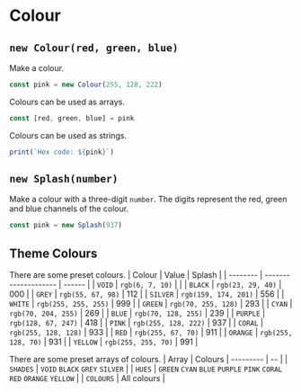 # Colour

## `new Colour(red, green, blue)`
Make a colour.
```javascript
const pink = new Colour(255, 128, 222)
```

Colours can be used as arrays.
```javascript
const [red, green, blue] = pink
```

Colours can be used as strings.
```javascript
print(`Hex code: ${pink}`)
```

## `new Splash(number)`
Make a colour with a three-digit `number`. The digits represent the red, green and blue channels of the colour.
```javascript
const pink = new Splash(937)
```

## Theme Colours
There are some preset colours. 
| Colour   | Value                | Splash |
| -------- | -------------------- | ------ |
| `VOID`   | `rgb(6, 7, 10)`      |        |
| `BLACK`  | `rgb(23, 29, 40)`    | 000    |
| `GREY`   | `rgb(55, 67, 98)`    | 112    |
| `SILVER` | `rgb(159, 174, 201)` | 556    |
| `WHITE`  | `rgb(255, 255, 255)` | 999    |
| `GREEN`  | `rgb(70, 255, 128)`  | 293    |
| `CYAN`   | `rgb(70, 204, 255)`  | 269    |
| `BLUE`   | `rgb(70, 128, 255)`  | 239    |
| `PURPLE` | `rgb(128, 67, 247)`  | 418    |
| `PINK`   | `rgb(255, 128, 222)` | 937    |
| `CORAL`  | `rgb(255, 128, 128)` | 933    |
| `RED`    | `rgb(255, 67, 70)`   | 911    |
| `ORANGE` | `rgb(255, 128, 70)`  | 931    |
| `YELLOW` | `rgb(255, 255, 70)`  | 991    |

There are some preset arrays of colours.
| Array     | Colours
| --------- | -- |
| `SHADES`  | `VOID` `BLACK` `GREY` `SILVER` |
| `HUES`    | `GREEN` `CYAN` `BLUE` `PURPLE` `PINK` `CORAL` `RED` `ORANGE` `YELLOW`  |
| `COLOURS` | All colours |